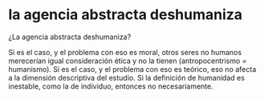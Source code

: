 # la agencia abstracta deshumaniza
¿La agencia abstracta deshumaniza? 

Si es el caso, y el problema con eso es moral, otros seres no humanos merecerían igual consideración ética y no la tienen (antropocentrismo = humanismo). 
Si es el caso, y el problema con eso es teórico, eso no afecta a la dimensión descriptiva del estudio.
Si la definición de humanidad es inestable, como la de individuo, entonces no necesariamente.